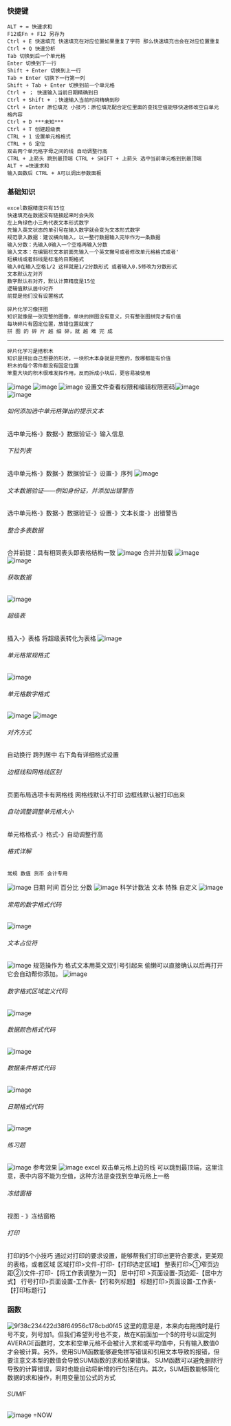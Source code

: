 ### 快捷键
    ALT + = 快速求和
    F12或Fn + F12 另存为
    Ctrl + E 快速填充 快速填充在对应位置如果重复了字符 那么快速填充也会在对应位置重复
    Ctrl + Q 快速分析
    Tab 切换到后一个单元格
    Enter 切换到下一行
    Shift + Enter 切换到上一行
    Tab + Enter 切换下一行第一列
    Shift + Tab + Enter 切换到前一个单元格
    Ctrl + ； 快速输入当前日期精确到日
    Ctrl + Shift + ；快速输入当前时间精确到秒
    Ctrl + Enter 原位填充 小技巧：原位填充配合定位里面的查找空值能够快速修改空白单元格内容
    Ctrl + D ***未知***
    Ctrl + T 创建超级表
    CTRL + 1 设置单元格格式
    CTRL + G 定位
    双击两个单元格字母之间的线 自动调整行高
    CTRL + 上箭头 跳到最顶端 CTRL + SHIFT + 上箭头 选中当前单元格到到最顶端
    ALT + =快速求和
    输入函数后 CTRL + A可以调出参数面板
### 基础知识
    excel数据精度只有15位
    快速填充在数据没有链接起来时会失败 
    左上角绿色小三角代表文本形式数字
    先输入英文状态的单引号在输入数字就会变为文本形式数字
    规范录入数据：建议横向输入，以一整行数据输入完毕作为一条数据
    输入分数：先输入0输入一个空格再输入分数 
    输入文本：在编辑栏文本前面先输入一个英文撇号或者修改单元格格式或者'
    短横线或者斜线是标准的日期格式
    输入0在输入空格1/2 这样就是1/2分数形式 或者输入0.5修改为分数形式
    文本默认左对齐
    数字默认右对齐，默认计算精度是15位
    逻辑值默认居中对齐
    前提是他们没有设置格式

    碎片化学习像拼图
    知识就像是一张完整的图像，单块的拼图没有意义，只有整张图拼完才有价值
    每块碎片有固定位置，放错位置就废了
    拼 图 的 碎 片 越 细 碎，就 越 难 完 成
---
    碎片化学习是搭积木
    知识是拼出自己想要的形状，一块积木本身就是完整的，放哪都能有价值
    积木的每个零件都没有固定位置
    笨重大块的积木很难发挥作用，反而拆成小块后，更容易被使用

![image](https://github.com/ColdWinterElf/Redis/assets/77095414/aff94174-df42-4576-b11b-dd6e6a6757b0)
![image](https://github.com/ColdWinterElf/Redis/assets/77095414/0f37b71c-e48d-4cfb-8ef4-12825ecec5d7)
![image](https://github.com/ColdWinterElf/Redis/assets/77095414/805d8078-7de4-4eab-a9f9-057577f3bd03)
设置文件查看权限和编辑权限密码![image](https://github.com/ColdWinterElf/Redis/assets/77095414/d8919b88-4176-4157-a6b0-dd7edbfb2264)
![image](https://github.com/ColdWinterElf/Redis/assets/77095414/a6d23cb1-44f8-48d9-8487-8f31daa6e064)
###### 如何添加选中单元格弹出的提示文本
选中单元格-》数据-》数据验证-》输入信息
###### 下拉列表
选中单元格-》数据-》数据验证-》设置-》序列
![image](https://github.com/ColdWinterElf/Redis/assets/77095414/6a35bd77-9ca2-4e38-9d4a-d3672cfa914d)
###### 文本数据验证——例如身份证，并添加出错警告
选中单元格-》数据-》数据验证-》设置-》文本长度-》出错警告
###### 整合多表数据
合并前提：具有相同表头即表格结构一致
![image](https://github.com/ColdWinterElf/Redis/assets/77095414/ffb9eee4-7982-4fd2-afb6-f60f2af2e661)
合并并加载
![image](https://github.com/ColdWinterElf/Redis/assets/77095414/5e044e6e-19a8-4e2c-be0a-c48bbf8a9e15)
![image](https://github.com/ColdWinterElf/Redis/assets/77095414/d48c9ae0-a0db-483d-a26b-70fae22e9b24)
###### 获取数据
![image](https://github.com/ColdWinterElf/Redis/assets/77095414/2c47958b-798e-44f4-aadd-1d714e8620aa)
###### 超级表
插入-》表格
将超级表转化为表格
![image](https://github.com/ColdWinterElf/Redis/assets/77095414/48cbb4a5-ec9c-47f3-959f-6c0917bd0eae)
###### 单元格常规格式
![image](https://github.com/ColdWinterElf/Redis/assets/77095414/ca48c054-7dd9-440f-8954-6950a476cccc)
###### 单元格数字格式
![image](https://github.com/ColdWinterElf/Redis/assets/77095414/df6d513f-3357-443c-ad4b-86694072c152)
![image](https://github.com/ColdWinterElf/Redis/assets/77095414/43b6e553-9bac-4bdc-b10c-7824a8ab2556)
###### 对齐方式
自动换行 跨列居中 右下角有详细格式设置
###### 边框线和网格线区别
页面布局选项卡有网格线
网格线默认不打印 边框线默认被打印出来 
###### 自动调整调整单元格大小
单元格格式-》格式-》自动调整行高
###### 格式详解
    常规 数值 货币 会计专用
![image](https://github.com/ColdWinterElf/Redis/assets/77095414/72ae3a53-4d95-4a42-881b-894fc89e1af0)
    日期 时间 百分比 分数
![image](https://github.com/ColdWinterElf/Redis/assets/77095414/b14afe83-869c-4b80-9a3c-9992478f62e6)
    科学计数法 文本 特殊 自定义
![image](https://github.com/ColdWinterElf/Redis/assets/77095414/67154d90-b0d7-4a88-8c32-ff0baef974b6)
###### 常用的数字格式代码
![image](https://github.com/ColdWinterElf/Redis/assets/77095414/b7260805-5b2f-47cb-bb28-97f4fedd4606)
###### 文本占位符
![image](https://github.com/ColdWinterElf/Redis/assets/77095414/a733242c-dc1a-46d8-8552-58b93ce658bf)
    规范操作为 格式文本用英文双引号引起来 偷懒可以直接确认以后再打开它会自动帮你添加。
![image](https://github.com/ColdWinterElf/Redis/assets/77095414/fce07dc0-c00f-4a48-9fc3-ca5f91aae308)
###### 数字格式区域定义代码
![image](https://github.com/ColdWinterElf/Redis/assets/77095414/e2b310c6-e143-42a0-be4f-602ba46e1c14)
###### 数据颜色格式代码
![image](https://github.com/ColdWinterElf/Redis/assets/77095414/10723486-d63a-4e97-8d16-be6cb5d217d5)
###### 数据条件格式代码
![image](https://github.com/ColdWinterElf/Redis/assets/77095414/1a2ea84d-ace0-470f-bc25-46f1d172f82d)
###### 日期格式代码
![image](https://github.com/ColdWinterElf/Redis/assets/77095414/1b3aa675-1f7b-4417-bb1a-90e572b47d92)
###### 练习题
![image](https://github.com/ColdWinterElf/Redis/assets/77095414/e4688ab1-281e-4b4a-83ff-51589f3668e3)
    参考效果
![image](https://github.com/ColdWinterElf/Redis/assets/77095414/ddd5e3f1-9c6c-4363-b156-8d8cca03ed37)
    excel
    双击单元格上边的线 可以跳到最顶端，这里注意，表中内容不能为空值，这种方法是查找到空单元格上一格
###### 冻结窗格
视图 - 》冻结窗格
###### 打印
打印的5个小技巧
通过对打印的要求设置，能够帮我们打印出更符合要求，更美观的表格，或者区域
区域打印>文件-打印-【打印选定区域】
整表打印>①窄页边距②)文件-打印-【将工作表调整为一页】
居中打印 >页面设置-页边距-【居中方式】
行号打印>页面设置-工作表-【行和列标题】
标题打印>页面设置-工作表-【打印标题行】
### 函数
![9f38c234422d38f64956c178cbd0f45](https://github.com/ColdWinterElf/Redis/assets/77095414/6df4d908-66c4-4027-ad4d-994a2dc169a9)
这里的意思是，本来向右拖拽时是行号不变，列号加1。但我们希望列号也不变，故在K前面加一个$的符号以固定列
    AVERAGE函数时，文本和空单元格不会被计入求和或平均值中，只有输入数值0才会被计算。另外，使用SUM函数能够避免拼写错误和引用文本导致的报错，但要注意文本型的数值会导致SUM函数的求和结果错误。
    SUM函数可以避免删除行导致的计算错误，同时也能自动将新增的行包括在内。其次，SUM函数能够简化数据的求和操作，利用变量加公式的方式
###### SUMIF 
![image](https://github.com/ColdWinterElf/Redis/assets/77095414/ca25bbf7-0b0d-45ee-b68c-40b259e97bb7)
=NOW
